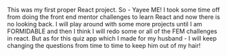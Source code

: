 This was my first proper React project. So - Yayee ME! I took some time off from doing the front end mentor challenges to learn React and now there is no looking back. I will play around with some more projects until I am FORMIDABLE and then I think I will redo some or all of the FEM challenges in react. But as for this quiz app which I made for my husband - I will keep changing the questions from time to time to keep him out of my hair!
